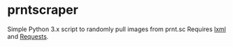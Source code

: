 # prntscraper
Simple Python 3.x script to randomly pull images from prnt.sc
Requires [lxml](https://lxml.de/) and [Requests](https://requests.readthedocs.io/en/master/).
